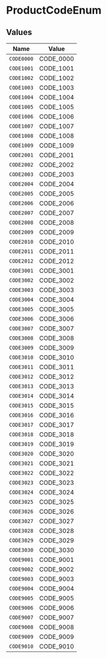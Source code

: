 # ProductCodeEnum


## Values

| Name       | Value      |
| ---------- | ---------- |
| `CODE0000` | CODE_0000  |
| `CODE1001` | CODE_1001  |
| `CODE1002` | CODE_1002  |
| `CODE1003` | CODE_1003  |
| `CODE1004` | CODE_1004  |
| `CODE1005` | CODE_1005  |
| `CODE1006` | CODE_1006  |
| `CODE1007` | CODE_1007  |
| `CODE1008` | CODE_1008  |
| `CODE1009` | CODE_1009  |
| `CODE2001` | CODE_2001  |
| `CODE2002` | CODE_2002  |
| `CODE2003` | CODE_2003  |
| `CODE2004` | CODE_2004  |
| `CODE2005` | CODE_2005  |
| `CODE2006` | CODE_2006  |
| `CODE2007` | CODE_2007  |
| `CODE2008` | CODE_2008  |
| `CODE2009` | CODE_2009  |
| `CODE2010` | CODE_2010  |
| `CODE2011` | CODE_2011  |
| `CODE2012` | CODE_2012  |
| `CODE3001` | CODE_3001  |
| `CODE3002` | CODE_3002  |
| `CODE3003` | CODE_3003  |
| `CODE3004` | CODE_3004  |
| `CODE3005` | CODE_3005  |
| `CODE3006` | CODE_3006  |
| `CODE3007` | CODE_3007  |
| `CODE3008` | CODE_3008  |
| `CODE3009` | CODE_3009  |
| `CODE3010` | CODE_3010  |
| `CODE3011` | CODE_3011  |
| `CODE3012` | CODE_3012  |
| `CODE3013` | CODE_3013  |
| `CODE3014` | CODE_3014  |
| `CODE3015` | CODE_3015  |
| `CODE3016` | CODE_3016  |
| `CODE3017` | CODE_3017  |
| `CODE3018` | CODE_3018  |
| `CODE3019` | CODE_3019  |
| `CODE3020` | CODE_3020  |
| `CODE3021` | CODE_3021  |
| `CODE3022` | CODE_3022  |
| `CODE3023` | CODE_3023  |
| `CODE3024` | CODE_3024  |
| `CODE3025` | CODE_3025  |
| `CODE3026` | CODE_3026  |
| `CODE3027` | CODE_3027  |
| `CODE3028` | CODE_3028  |
| `CODE3029` | CODE_3029  |
| `CODE3030` | CODE_3030  |
| `CODE9001` | CODE_9001  |
| `CODE9002` | CODE_9002  |
| `CODE9003` | CODE_9003  |
| `CODE9004` | CODE_9004  |
| `CODE9005` | CODE_9005  |
| `CODE9006` | CODE_9006  |
| `CODE9007` | CODE_9007  |
| `CODE9008` | CODE_9008  |
| `CODE9009` | CODE_9009  |
| `CODE9010` | CODE_9010  |